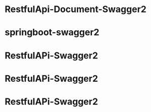 # RestfulApi-Document-Swagger2
# springboot-swagger2
# RestfulAPi-Swagger2
# RestfulAPi-Swagger2
# RestfulAPi-Swagger2
